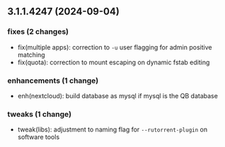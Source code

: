## 3.1.1.4247 (2024-09-04)

### fixes (2 changes)

- fix(multiple apps): correction to `-u` user flagging for admin positive matching
- fix(quota): correction to mount escaping on dynamic fstab editing

### enhancements (1 change)

- enh(nextcloud): build database as mysql if mysql is the QB database

### tweaks (1 change)

- tweak(libs): adjustment to naming flag for `--rutorrent-plugin` on software tools
